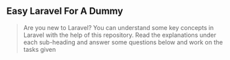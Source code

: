 ## Easy Laravel For A Dummy
> Are you new to Laravel? You can understand some key concepts in Laravel with the help of this repository. Read the explanations under each sub-heading and answer some questions below and work on the tasks given 

 
